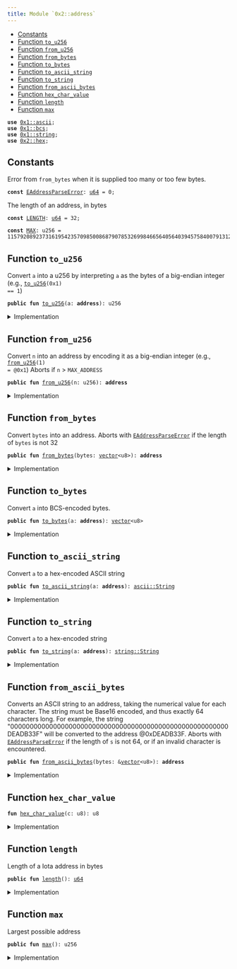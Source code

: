 ```yaml
---
title: Module `0x2::address`
---
```




-  [Constants](#@Constants_0)
-  [Function `to_u256`](#0x2_address_to_u256)
-  [Function `from_u256`](#0x2_address_from_u256)
-  [Function `from_bytes`](#0x2_address_from_bytes)
-  [Function `to_bytes`](#0x2_address_to_bytes)
-  [Function `to_ascii_string`](#0x2_address_to_ascii_string)
-  [Function `to_string`](#0x2_address_to_string)
-  [Function `from_ascii_bytes`](#0x2_address_from_ascii_bytes)
-  [Function `hex_char_value`](#0x2_address_hex_char_value)
-  [Function `length`](#0x2_address_length)
-  [Function `max`](#0x2_address_max)


<pre><code><b>use</b> <a href="../move-stdlib/ascii.md#0x1_ascii">0x1::ascii</a>;
<b>use</b> <a href="../move-stdlib/bcs.md#0x1_bcs">0x1::bcs</a>;
<b>use</b> <a href="../move-stdlib/string.md#0x1_string">0x1::string</a>;
<b>use</b> <a href="../iota-framework/hex.md#0x2_hex">0x2::hex</a>;
</code></pre>



<a name="@Constants_0"></a>

## Constants


<a name="0x2_address_EAddressParseError"></a>

Error from <code>from_bytes</code> when it is supplied too many or too few bytes.


<pre><code><b>const</b> <a href="../iota-framework/address.md#0x2_address_EAddressParseError">EAddressParseError</a>: <a href="../move-stdlib/u64.md#0x1_u64">u64</a> = 0;
</code></pre>



<a name="0x2_address_LENGTH"></a>

The length of an address, in bytes


<pre><code><b>const</b> <a href="../iota-framework/address.md#0x2_address_LENGTH">LENGTH</a>: <a href="../move-stdlib/u64.md#0x1_u64">u64</a> = 32;
</code></pre>



<a name="0x2_address_MAX"></a>



<pre><code><b>const</b> <a href="../iota-framework/address.md#0x2_address_MAX">MAX</a>: u256 = 115792089237316195423570985008687907853269984665640564039457584007913129639935;
</code></pre>



<a name="0x2_address_to_u256"></a>

## Function `to_u256`

Convert <code>a</code> into a u256 by interpreting <code>a</code> as the bytes of a big-endian integer
(e.g., <code><a href="../iota-framework/address.md#0x2_address_to_u256">to_u256</a>(0x1) == 1</code>)


<pre><code><b>public</b> <b>fun</b> <a href="../iota-framework/address.md#0x2_address_to_u256">to_u256</a>(a: <b>address</b>): u256
</code></pre>



<details>
<summary>Implementation</summary>


<pre><code><b>public</b> <b>native</b> <b>fun</b> <a href="../iota-framework/address.md#0x2_address_to_u256">to_u256</a>(a: <b>address</b>): u256;
</code></pre>



</details>

<a name="0x2_address_from_u256"></a>

## Function `from_u256`

Convert <code>n</code> into an address by encoding it as a big-endian integer (e.g., <code><a href="../iota-framework/address.md#0x2_address_from_u256">from_u256</a>(1) = @0x1</code>)
Aborts if <code>n</code> > <code>MAX_ADDRESS</code>


<pre><code><b>public</b> <b>fun</b> <a href="../iota-framework/address.md#0x2_address_from_u256">from_u256</a>(n: u256): <b>address</b>
</code></pre>



<details>
<summary>Implementation</summary>


<pre><code><b>public</b> <b>native</b> <b>fun</b> <a href="../iota-framework/address.md#0x2_address_from_u256">from_u256</a>(n: u256): <b>address</b>;
</code></pre>



</details>

<a name="0x2_address_from_bytes"></a>

## Function `from_bytes`

Convert <code>bytes</code> into an address.
Aborts with <code><a href="../iota-framework/address.md#0x2_address_EAddressParseError">EAddressParseError</a></code> if the length of <code>bytes</code> is not 32


<pre><code><b>public</b> <b>fun</b> <a href="../iota-framework/address.md#0x2_address_from_bytes">from_bytes</a>(bytes: <a href="../move-stdlib/vector.md#0x1_vector">vector</a>&lt;u8&gt;): <b>address</b>
</code></pre>



<details>
<summary>Implementation</summary>


<pre><code><b>public</b> <b>native</b> <b>fun</b> <a href="../iota-framework/address.md#0x2_address_from_bytes">from_bytes</a>(bytes: <a href="../move-stdlib/vector.md#0x1_vector">vector</a>&lt;u8&gt;): <b>address</b>;
</code></pre>



</details>

<a name="0x2_address_to_bytes"></a>

## Function `to_bytes`

Convert <code>a</code> into BCS-encoded bytes.


<pre><code><b>public</b> <b>fun</b> <a href="../iota-framework/address.md#0x2_address_to_bytes">to_bytes</a>(a: <b>address</b>): <a href="../move-stdlib/vector.md#0x1_vector">vector</a>&lt;u8&gt;
</code></pre>



<details>
<summary>Implementation</summary>


<pre><code><b>public</b> <b>fun</b> <a href="../iota-framework/address.md#0x2_address_to_bytes">to_bytes</a>(a: <b>address</b>): <a href="../move-stdlib/vector.md#0x1_vector">vector</a>&lt;u8&gt; {
    <a href="../move-stdlib/bcs.md#0x1_bcs_to_bytes">bcs::to_bytes</a>(&a)
}
</code></pre>



</details>

<a name="0x2_address_to_ascii_string"></a>

## Function `to_ascii_string`

Convert <code>a</code> to a hex-encoded ASCII string


<pre><code><b>public</b> <b>fun</b> <a href="../iota-framework/address.md#0x2_address_to_ascii_string">to_ascii_string</a>(a: <b>address</b>): <a href="../move-stdlib/ascii.md#0x1_ascii_String">ascii::String</a>
</code></pre>



<details>
<summary>Implementation</summary>


<pre><code><b>public</b> <b>fun</b> <a href="../iota-framework/address.md#0x2_address_to_ascii_string">to_ascii_string</a>(a: <b>address</b>): <a href="../move-stdlib/ascii.md#0x1_ascii_String">ascii::String</a> {
    <a href="../iota-framework/hex.md#0x2_hex_encode">hex::encode</a>(<a href="../iota-framework/address.md#0x2_address_to_bytes">to_bytes</a>(a)).<a href="../iota-framework/address.md#0x2_address_to_ascii_string">to_ascii_string</a>()
}
</code></pre>



</details>

<a name="0x2_address_to_string"></a>

## Function `to_string`

Convert <code>a</code> to a hex-encoded string


<pre><code><b>public</b> <b>fun</b> <a href="../iota-framework/address.md#0x2_address_to_string">to_string</a>(a: <b>address</b>): <a href="../move-stdlib/string.md#0x1_string_String">string::String</a>
</code></pre>



<details>
<summary>Implementation</summary>


<pre><code><b>public</b> <b>fun</b> <a href="../iota-framework/address.md#0x2_address_to_string">to_string</a>(a: <b>address</b>): <a href="../move-stdlib/string.md#0x1_string_String">string::String</a> {
    <a href="../iota-framework/address.md#0x2_address_to_ascii_string">to_ascii_string</a>(a).<a href="../iota-framework/address.md#0x2_address_to_string">to_string</a>()
}
</code></pre>



</details>

<a name="0x2_address_from_ascii_bytes"></a>

## Function `from_ascii_bytes`

Converts an ASCII string to an address, taking the numerical value for each character. The
string must be Base16 encoded, and thus exactly 64 characters long.
For example, the string "00000000000000000000000000000000000000000000000000000000DEADB33F"
will be converted to the address @0xDEADB33F.
Aborts with <code><a href="../iota-framework/address.md#0x2_address_EAddressParseError">EAddressParseError</a></code> if the length of <code>s</code> is not 64,
or if an invalid character is encountered.


<pre><code><b>public</b> <b>fun</b> <a href="../iota-framework/address.md#0x2_address_from_ascii_bytes">from_ascii_bytes</a>(bytes: &<a href="../move-stdlib/vector.md#0x1_vector">vector</a>&lt;u8&gt;): <b>address</b>
</code></pre>



<details>
<summary>Implementation</summary>


<pre><code><b>public</b> <b>fun</b> <a href="../iota-framework/address.md#0x2_address_from_ascii_bytes">from_ascii_bytes</a>(bytes: &<a href="../move-stdlib/vector.md#0x1_vector">vector</a>&lt;u8&gt;): <b>address</b> {
    <b>assert</b>!(bytes.<a href="../iota-framework/address.md#0x2_address_length">length</a>() == 64, <a href="../iota-framework/address.md#0x2_address_EAddressParseError">EAddressParseError</a>);
    <b>let</b> <b>mut</b> hex_bytes = <a href="../move-stdlib/vector.md#0x1_vector">vector</a>[];
    <b>let</b> <b>mut</b> i = 0;
    <b>while</b> (i &lt; 64) {
        <b>let</b> hi = <a href="../iota-framework/address.md#0x2_address_hex_char_value">hex_char_value</a>(bytes[i]);
        <b>let</b> lo = <a href="../iota-framework/address.md#0x2_address_hex_char_value">hex_char_value</a>(bytes[i+1]);
        hex_bytes.push_back((hi &lt;&lt; 4) | lo);
        i = i + 2;
    };
    <a href="../iota-framework/address.md#0x2_address_from_bytes">from_bytes</a>(hex_bytes)
}
</code></pre>



</details>

<a name="0x2_address_hex_char_value"></a>

## Function `hex_char_value`



<pre><code><b>fun</b> <a href="../iota-framework/address.md#0x2_address_hex_char_value">hex_char_value</a>(c: u8): u8
</code></pre>



<details>
<summary>Implementation</summary>


<pre><code><b>fun</b> <a href="../iota-framework/address.md#0x2_address_hex_char_value">hex_char_value</a>(c: u8): u8 {
    <b>if</b> (c &gt;= 48 && c &lt;= 57) c - 48 // 0-9
    <b>else</b> <b>if</b> (c &gt;= 65 && c &lt;= 70) c - 55 // A-F
    <b>else</b> <b>if</b> (c &gt;= 97 && c &lt;= 102) c - 87 // a-f
    <b>else</b> <b>abort</b> <a href="../iota-framework/address.md#0x2_address_EAddressParseError">EAddressParseError</a>
}
</code></pre>



</details>

<a name="0x2_address_length"></a>

## Function `length`

Length of a Iota address in bytes


<pre><code><b>public</b> <b>fun</b> <a href="../iota-framework/address.md#0x2_address_length">length</a>(): <a href="../move-stdlib/u64.md#0x1_u64">u64</a>
</code></pre>



<details>
<summary>Implementation</summary>


<pre><code><b>public</b> <b>fun</b> <a href="../iota-framework/address.md#0x2_address_length">length</a>(): <a href="../move-stdlib/u64.md#0x1_u64">u64</a> {
    <a href="../iota-framework/address.md#0x2_address_LENGTH">LENGTH</a>
}
</code></pre>



</details>

<a name="0x2_address_max"></a>

## Function `max`

Largest possible address


<pre><code><b>public</b> <b>fun</b> <a href="../iota-framework/address.md#0x2_address_max">max</a>(): u256
</code></pre>



<details>
<summary>Implementation</summary>


<pre><code><b>public</b> <b>fun</b> <a href="../iota-framework/address.md#0x2_address_max">max</a>(): u256 {
    <a href="../iota-framework/address.md#0x2_address_MAX">MAX</a>
}
</code></pre>



</details>
